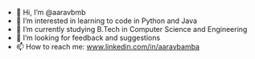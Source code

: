 - 👋 Hi, I’m @aaravbmb
- 👀 I’m interested in learning to code in Python and Java
- 🌱 I’m currently studying B.Tech in Computer Science and Engineering
- 💞️ I’m looking for feedback and suggestions
- 📫 How to reach me: www.linkedin.com/in/aaravbamba

<!---
aaravbmb/aaravbmb is a ✨ special ✨ repository because its `README.md` (this file) appears on your GitHub profile.
You can click the Preview link to take a look at your changes.
--->
